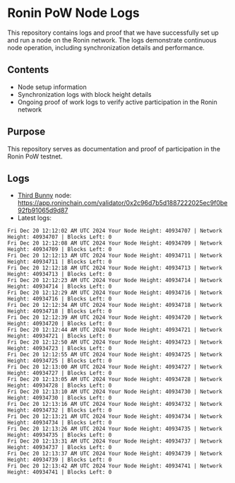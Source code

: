 # Ronin PoW Node Logs

This repository contains logs and proof that we have successfully set up and run a node on the Ronin network. The logs demonstrate continuous node operation, including synchronization details and performance.

## Contents

- Node setup information
- Synchronization logs with block height details
- Ongoing proof of work logs to verify active participation in the Ronin network

## Purpose

This repository serves as documentation and proof of participation in the Ronin PoW testnet.

## Logs

- [Third Bunny](https://thirdbunny.xyz/) node: https://app.roninchain.com/validator/0x2c96d7b5d1887222025ec9f0be92fb91065d9d87
- Latest logs:
```
Fri Dec 20 12:12:02 AM UTC 2024 Your Node Height: 40934707 | Network Height: 40934707 | Blocks Left: 0
Fri Dec 20 12:12:08 AM UTC 2024 Your Node Height: 40934709 | Network Height: 40934709 | Blocks Left: 0
Fri Dec 20 12:12:13 AM UTC 2024 Your Node Height: 40934711 | Network Height: 40934711 | Blocks Left: 0
Fri Dec 20 12:12:18 AM UTC 2024 Your Node Height: 40934713 | Network Height: 40934713 | Blocks Left: 0
Fri Dec 20 12:12:23 AM UTC 2024 Your Node Height: 40934714 | Network Height: 40934714 | Blocks Left: 0
Fri Dec 20 12:12:29 AM UTC 2024 Your Node Height: 40934716 | Network Height: 40934716 | Blocks Left: 0
Fri Dec 20 12:12:34 AM UTC 2024 Your Node Height: 40934718 | Network Height: 40934718 | Blocks Left: 0
Fri Dec 20 12:12:39 AM UTC 2024 Your Node Height: 40934720 | Network Height: 40934720 | Blocks Left: 0
Fri Dec 20 12:12:44 AM UTC 2024 Your Node Height: 40934721 | Network Height: 40934721 | Blocks Left: 0
Fri Dec 20 12:12:50 AM UTC 2024 Your Node Height: 40934723 | Network Height: 40934723 | Blocks Left: 0
Fri Dec 20 12:12:55 AM UTC 2024 Your Node Height: 40934725 | Network Height: 40934725 | Blocks Left: 0
Fri Dec 20 12:13:00 AM UTC 2024 Your Node Height: 40934727 | Network Height: 40934727 | Blocks Left: 0
Fri Dec 20 12:13:05 AM UTC 2024 Your Node Height: 40934728 | Network Height: 40934728 | Blocks Left: 0
Fri Dec 20 12:13:10 AM UTC 2024 Your Node Height: 40934730 | Network Height: 40934730 | Blocks Left: 0
Fri Dec 20 12:13:16 AM UTC 2024 Your Node Height: 40934732 | Network Height: 40934732 | Blocks Left: 0
Fri Dec 20 12:13:21 AM UTC 2024 Your Node Height: 40934734 | Network Height: 40934734 | Blocks Left: 0
Fri Dec 20 12:13:26 AM UTC 2024 Your Node Height: 40934735 | Network Height: 40934735 | Blocks Left: 0
Fri Dec 20 12:13:31 AM UTC 2024 Your Node Height: 40934737 | Network Height: 40934737 | Blocks Left: 0
Fri Dec 20 12:13:37 AM UTC 2024 Your Node Height: 40934739 | Network Height: 40934739 | Blocks Left: 0
Fri Dec 20 12:13:42 AM UTC 2024 Your Node Height: 40934741 | Network Height: 40934741 | Blocks Left: 0
```
